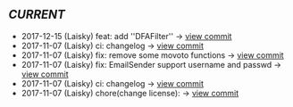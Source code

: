        
*CURRENT*
---
    
- 2017-12-15 (Laisky) feat: add ''DFAFilter'' -> [view commit](https://github.com/Laisky/kipp/commit//9e386a289d0c5ed0f3c0333b792502aa36c45e61)
- 2017-11-07 (Laisky) ci: changelog -> [view commit](https://github.com/Laisky/kipp/commit//436e722efdc0fd6075ae918122fd38c040fe22b2)
- 2017-11-07 (Laisky) fix: remove some movoto functions -> [view commit](https://github.com/Laisky/kipp/commit//ea409470b7f2ca7e67bb64a539b2f2379751da1f)
- 2017-11-07 (Laisky) fix: EmailSender support username and passwd -> [view commit](https://github.com/Laisky/kipp/commit//dd6ddd842cd3fe608b7aecfb1eb6987ba6b9a331)
- 2017-11-07 (Laisky) ci: changelog -> [view commit](https://github.com/Laisky/kipp/commit//b1d726eabb088133b3b9dfe3c9c1e05db94c8a51)
- 2017-11-07 (Laisky) chore(change license): -> [view commit](https://github.com/Laisky/kipp/commit//868910994e5d5cbe2885196b9054be2384fd8f25)    
